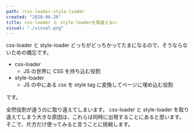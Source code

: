 ```yaml
---
path: /css-loader-style-loader
created: "2020-06-26"
title: css-loader と style-loaderを間違えない
visual: "./visual.png"
---
```


css-loader と style-loader どっちがどっちかってたまになるので、そうならないための備忘です。

- css-loader
  - JS の世界に CSS を持ち込む役割
- style-loader
  - JS の中にある css を style tag に変換してページに埋め込む役割

です。

全然役割が違うのに取り違えてしまいます。
css-loader と style-loader を取り違えてしまう大きな原因は、これらは同時に出現することにあると思います。
そこで、片方だけ使ってみると言うことに挑戦します。
